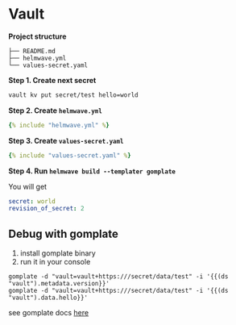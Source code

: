 # Vault

**Project structure**

```
├── README.md
├── helmwave.yml
└── values-secret.yaml
```

**Step 1. Create next secret**

```bash
vault kv put secret/test hello=world 
```


**Step 2. Create `helmwave.yml`**

```yaml
{% include "helmwave.yml" %}
```

**Step 3. Create `values-secret.yaml`**

```yaml
{% include "values-secret.yaml" %}
```


**Step 4. Run `helmwave build --templater gomplate`**

You will get 

```yaml
secret: world
revision_of_secret: 2
```


## Debug with gomplate

1. install gomplate binary
2. run it in your console


```console
gomplate -d "vault=vault+https:///secret/data/test" -i '{{(ds "vault").metadata.version}}'
gomplate -d "vault=vault+https:///secret/data/test" -i '{{(ds "vault").data.hello}}'
```

see gomplate docs [here](https://gomplate.ca/)
